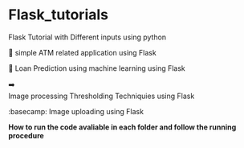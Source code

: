 # Flask_tutorials
Flask Tutorial with Different inputs using python

:atm: 
  simple ATM related application using Flask

:beginner:
  Loan Prediction using machine learning using Flask 

:arrow_right:	
  Image processing Thresholding Techniquies using Flask 

:basecamp:
  Image uploading using Flask

**How to run the code avaliable in each folder and follow the running procedure**
